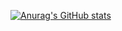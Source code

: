 [![Anurag's GitHub stats](https://github-readme-stats.vercel.app/api?username=sondrfos)](https://github.com/anuraghazra/github-readme-stats)
